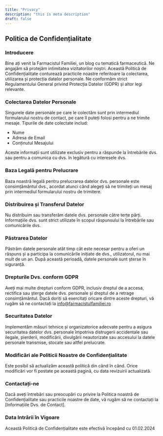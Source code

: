 ```yaml
---
title: "Privacy"
description: "this is meta description"
draft: false
---
```


## Politica de Confidențialitate

### Introducere
Bine ați venit la Farmacistul Familiei, un blog cu tematică farmaceutică. Ne angajăm să protejăm intimitatea vizitatorilor noștri. Această Politică de Confidențialitate conturează practicile noastre referitoare la colectarea, utilizarea și protecția datelor personale. Ne conformăm strict Regulamentului General privind Protecția Datelor (GDPR) și altor legi relevante.

### Colectarea Datelor Personale
Singurele date personale pe care le colectăm sunt prin intermediul formularului nostru de contact, pe care îl puteți folosi pentru a ne trimite mesaje. Tipurile de date colectate includ:

- Nume
- Adresa de Email
- Conținutul Mesajului

Aceste informații sunt utilizate exclusiv pentru a răspunde la întrebările dvs. sau pentru a comunica cu dvs. în legătură cu interesele dvs.

### Baza Legală pentru Prelucrare
Baza noastră legală pentru prelucrarea datelor dvs. personale este consimțământul dvs., acordat atunci când alegeți să ne trimiteți un mesaj prin intermediul formularului nostru de trimitere.

### Distribuirea și Transferul Datelor
Nu distribuim sau transferăm datele dvs. personale către terțe părți. Informațiile dvs. sunt strict utilizate în scopul răspunsului la întrebările sau comunicările dvs.

### Păstrarea Datelor
Păstrăm datele personale atât timp cât este necesar pentru a oferi un răspuns și a participa la comunicările inițiate de dvs., utilizatorul, nu mai mult de un an. După această perioadă, datele personale sunt șterse în siguranță.

### Drepturile Dvs. conform GDPR
Aveți mai multe drepturi conform GDPR, inclusiv dreptul de a accesa, rectifica sau șterge datele dvs. personale și dreptul de a retrage consimțământul. Dacă doriți să exercitați oricare dintre aceste drepturi, vă rugăm să ne contactați la info@farmacistulfamiliei.ro

### Securitatea Datelor
Implementăm măsuri tehnice și organizatorice adecvate pentru a asigura securitatea datelor dvs. personale împotriva distrugerii accidentale sau ilegale, pierderii, modificării, divulgării neautorizate sau accesului la datele personale transmise, stocate sau altfel prelucrate.

### Modificări ale Politicii Noastre de Confidențialitate
Este posibil să actualizăm această politică din când în când. Orice modificări vor fi postate pe această pagină, cu data revizuirii actualizată.

### Contactați-ne
Dacă aveți întrebări sau preocupări cu privire la Politica noastră de Confidențialitate sau practicile noastre de date, vă rugăm să ne contactați la [Informațiile Dvs. de Contact].

### Data Intrării în Vigoare
Această Politică de Confidențialitate este efectivă începând cu 01.02.2024
